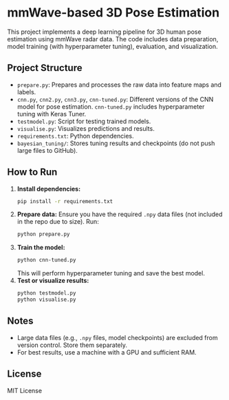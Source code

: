 # mmWave-based 3D Pose Estimation

This project implements a deep learning pipeline for 3D human pose estimation using mmWave radar data. The code includes data preparation, model training (with hyperparameter tuning), evaluation, and visualization.

## Project Structure
- `prepare.py`: Prepares and processes the raw data into feature maps and labels.
- `cnn.py`, `cnn2.py`, `cnn3.py`, `cnn-tuned.py`: Different versions of the CNN model for pose estimation. `cnn-tuned.py` includes hyperparameter tuning with Keras Tuner.
- `testmodel.py`: Script for testing trained models.
- `visualise.py`: Visualizes predictions and results.
- `requirements.txt`: Python dependencies.
- `bayesian_tuning/`: Stores tuning results and checkpoints (do not push large files to GitHub).

## How to Run
1. **Install dependencies:**
   ```bash
   pip install -r requirements.txt
   ```
2. **Prepare data:**
   Ensure you have the required `.npy` data files (not included in the repo due to size). Run:
   ```bash
   python prepare.py
   ```
3. **Train the model:**
   ```bash
   python cnn-tuned.py
   ```
   This will perform hyperparameter tuning and save the best model.
4. **Test or visualize results:**
   ```bash
   python testmodel.py
   python visualise.py
   ```

## Notes
- Large data files (e.g., `.npy` files, model checkpoints) are excluded from version control. Store them separately.
- For best results, use a machine with a GPU and sufficient RAM.

## License
MIT License
